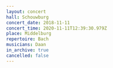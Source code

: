 ```yaml
---
layout: concert
hall: Schouwburg
concert_date: 2018-11-11
concert_time: 2020-11-11T12:39:30.979Z
place: Middelburg
repertoire: Bach
musicians: Daan
in_archive: true
cancelled: false
---
```

